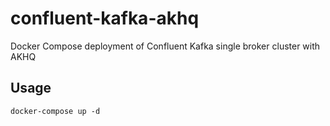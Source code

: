 # confluent-kafka-akhq
Docker Compose deployment of Confluent Kafka single broker cluster with AKHQ

## Usage

`docker-compose up -d`
